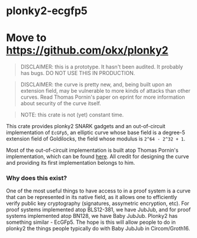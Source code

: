 # plonky2-ecgfp5
# Move to https://github.com/okx/plonky2

> DISCLAIMER: this is a prototype. It hasn't been audited. It probably has bugs. DO NOT USE THIS IN PRODUCTION.

> DISCLAIMER: the curve is pretty new, and, being built upon an extension field, may be vulnerable to more kinds of attacks than other curves. Read Thomas Pornin's paper on eprint for more information about security of the curve itself.

> NOTE: this crate is not (yet) constant time. 

This crate provides plonky2 SNARK gadgets and an out-of-circuit implementation of `EcGFp5`, an elliptic curve whose base field is a degree-5 extension field of Goldilocks, the field whose modulus is `2^64 - 2^32 + 1`. 

Most of the out-of-circuit implementation is built atop Thomas Pornin's implementation, which can be found [here](https://github.com/pornin/ecgfp5). All credit for designing the curve and providing its first implementation belongs to him.


### Why does this exist?

One of the most useful things to have access to in a proof system is a curve that can be represented in its native field, as it allows one to efficiently verify public key cryptography (signatures, assymetric encryption, etc). For proof systems implemented atop BLS12-381, we have JubJub, and for proof systems implemented atop BN128, we have Baby JubJub. Plonky2 has something similar - EcGFp5. The hope is this will allow people to do in plonky2 the things people typically do with Baby JubJub in Circom/Groth16.
